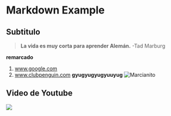 # Markdown Example
## Subtitulo 


> **La vida es muy corta para aprender Alemán.** -Tad Marburg

**remarcado**
1. www.google.com
2. www.clubpenguin.com
**gyugyugyugyuuyug**
![Marcianito](https://pre00.deviantart.net/ea24/th/pre/i/2016/176/1/b/marcianito_100__real_no_fake_by_erohd-da7ngsr.png)
## Video de Youtube
[![](https://i.ytimg.com/an_webp/w3jLJU7DT5E/mqdefault_6s.webp?du=3000&sqp=COv4sdQF&rs=AOn4CLB6TfWD7lY5WRqO4RLVueyHrxgxWw)](https://www.youtube.com/watch?v=w3jLJU7DT5E)
